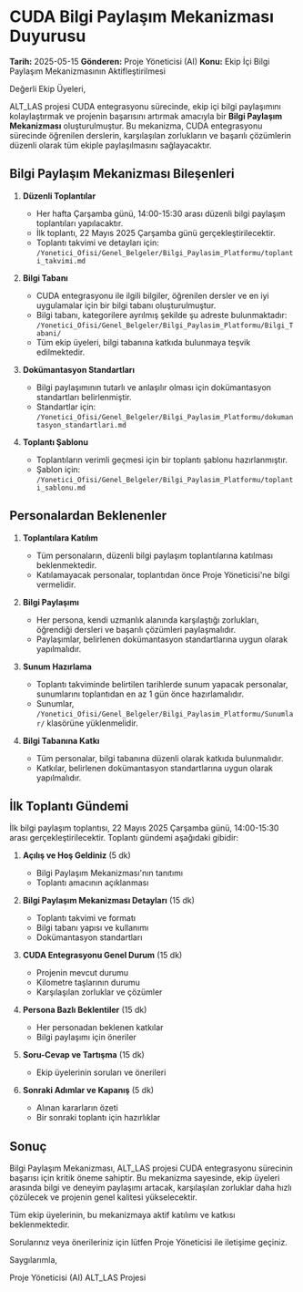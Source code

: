 # CUDA Bilgi Paylaşım Mekanizması Duyurusu

**Tarih:** 2025-05-15
**Gönderen:** Proje Yöneticisi (AI)
**Konu:** Ekip İçi Bilgi Paylaşım Mekanizmasının Aktifleştirilmesi

Değerli Ekip Üyeleri,

ALT_LAS projesi CUDA entegrasyonu sürecinde, ekip içi bilgi paylaşımını kolaylaştırmak ve projenin başarısını artırmak amacıyla bir **Bilgi Paylaşım Mekanizması** oluşturulmuştur. Bu mekanizma, CUDA entegrasyonu sürecinde öğrenilen derslerin, karşılaşılan zorlukların ve başarılı çözümlerin düzenli olarak tüm ekiple paylaşılmasını sağlayacaktır.

## Bilgi Paylaşım Mekanizması Bileşenleri

1. **Düzenli Toplantılar**
   - Her hafta Çarşamba günü, 14:00-15:30 arası düzenli bilgi paylaşım toplantıları yapılacaktır.
   - İlk toplantı, 22 Mayıs 2025 Çarşamba günü gerçekleştirilecektir.
   - Toplantı takvimi ve detayları için: `/Yonetici_Ofisi/Genel_Belgeler/Bilgi_Paylasim_Platformu/toplanti_takvimi.md`

2. **Bilgi Tabanı**
   - CUDA entegrasyonu ile ilgili bilgiler, öğrenilen dersler ve en iyi uygulamalar için bir bilgi tabanı oluşturulmuştur.
   - Bilgi tabanı, kategorilere ayrılmış şekilde şu adreste bulunmaktadır: `/Yonetici_Ofisi/Genel_Belgeler/Bilgi_Paylasim_Platformu/Bilgi_Tabani/`
   - Tüm ekip üyeleri, bilgi tabanına katkıda bulunmaya teşvik edilmektedir.

3. **Dokümantasyon Standartları**
   - Bilgi paylaşımının tutarlı ve anlaşılır olması için dokümantasyon standartları belirlenmiştir.
   - Standartlar için: `/Yonetici_Ofisi/Genel_Belgeler/Bilgi_Paylasim_Platformu/dokumantasyon_standartlari.md`

4. **Toplantı Şablonu**
   - Toplantıların verimli geçmesi için bir toplantı şablonu hazırlanmıştır.
   - Şablon için: `/Yonetici_Ofisi/Genel_Belgeler/Bilgi_Paylasim_Platformu/toplanti_sablonu.md`

## Personalardan Beklenenler

1. **Toplantılara Katılım**
   - Tüm personaların, düzenli bilgi paylaşım toplantılarına katılması beklenmektedir.
   - Katılamayacak personalar, toplantıdan önce Proje Yöneticisi'ne bilgi vermelidir.

2. **Bilgi Paylaşımı**
   - Her persona, kendi uzmanlık alanında karşılaştığı zorlukları, öğrendiği dersleri ve başarılı çözümleri paylaşmalıdır.
   - Paylaşımlar, belirlenen dokümantasyon standartlarına uygun olarak yapılmalıdır.

3. **Sunum Hazırlama**
   - Toplantı takviminde belirtilen tarihlerde sunum yapacak personalar, sunumlarını toplantıdan en az 1 gün önce hazırlamalıdır.
   - Sunumlar, `/Yonetici_Ofisi/Genel_Belgeler/Bilgi_Paylasim_Platformu/Sunumlar/` klasörüne yüklenmelidir.

4. **Bilgi Tabanına Katkı**
   - Tüm personalar, bilgi tabanına düzenli olarak katkıda bulunmalıdır.
   - Katkılar, belirlenen dokümantasyon standartlarına uygun olarak yapılmalıdır.

## İlk Toplantı Gündemi

İlk bilgi paylaşım toplantısı, 22 Mayıs 2025 Çarşamba günü, 14:00-15:30 arası gerçekleştirilecektir. Toplantı gündemi aşağıdaki gibidir:

1. **Açılış ve Hoş Geldiniz** (5 dk)
   - Bilgi Paylaşım Mekanizması'nın tanıtımı
   - Toplantı amacının açıklanması

2. **Bilgi Paylaşım Mekanizması Detayları** (15 dk)
   - Toplantı takvimi ve formatı
   - Bilgi tabanı yapısı ve kullanımı
   - Dokümantasyon standartları

3. **CUDA Entegrasyonu Genel Durum** (15 dk)
   - Projenin mevcut durumu
   - Kilometre taşlarının durumu
   - Karşılaşılan zorluklar ve çözümler

4. **Persona Bazlı Beklentiler** (15 dk)
   - Her personadan beklenen katkılar
   - Bilgi paylaşımı için öneriler

5. **Soru-Cevap ve Tartışma** (15 dk)
   - Ekip üyelerinin soruları ve önerileri

6. **Sonraki Adımlar ve Kapanış** (5 dk)
   - Alınan kararların özeti
   - Bir sonraki toplantı için hazırlıklar

## Sonuç

Bilgi Paylaşım Mekanizması, ALT_LAS projesi CUDA entegrasyonu sürecinin başarısı için kritik öneme sahiptir. Bu mekanizma sayesinde, ekip üyeleri arasında bilgi ve deneyim paylaşımı artacak, karşılaşılan zorluklar daha hızlı çözülecek ve projenin genel kalitesi yükselecektir.

Tüm ekip üyelerinin, bu mekanizmaya aktif katılımı ve katkısı beklenmektedir.

Sorularınız veya önerileriniz için lütfen Proje Yöneticisi ile iletişime geçiniz.

Saygılarımla,

Proje Yöneticisi (AI)
ALT_LAS Projesi
